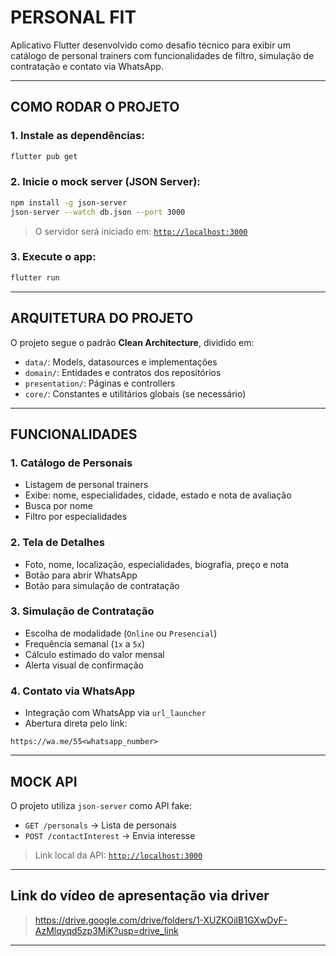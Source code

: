 #  PERSONAL FIT

Aplicativo Flutter desenvolvido como desafio técnico para exibir um catálogo de personal trainers com funcionalidades de filtro, simulação de contratação e contato via WhatsApp.

---

##  COMO RODAR O PROJETO

### 1. Instale as dependências:
```bash
flutter pub get
```

### 2. Inicie o mock server (JSON Server):
```bash
npm install -g json-server
json-server --watch db.json --port 3000
```

> O servidor será iniciado em: [`http://localhost:3000`](http://localhost:3000)

### 3. Execute o app:
```bash
flutter run
```

---

##  ARQUITETURA DO PROJETO

O projeto segue o padrão **Clean Architecture**, dividido em:

- `data/`: Models, datasources e implementações
- `domain/`: Entidades e contratos dos repositórios
- `presentation/`: Páginas e controllers
- `core/`: Constantes e utilitários globais (se necessário)

---

##  FUNCIONALIDADES

### 1.  Catálogo de Personais
- Listagem de personal trainers
- Exibe: nome, especialidades, cidade, estado e nota de avaliação
-  Busca por nome
-  Filtro por especialidades

### 2.  Tela de Detalhes
- Foto, nome, localização, especialidades, biografia, preço e nota
- Botão para abrir WhatsApp
- Botão para simulação de contratação

### 3.  Simulação de Contratação
- Escolha de modalidade (`Online` ou `Presencial`)
- Frequência semanal (`1x` a `5x`)
- Cálculo estimado do valor mensal
- Alerta visual de confirmação

### 4.  Contato via WhatsApp
- Integração com WhatsApp via `url_launcher`
- Abertura direta pelo link:
```text
https://wa.me/55<whatsapp_number>
```

---

## MOCK API

O projeto utiliza `json-server` como API fake:

- `GET /personals` → Lista de personais
- `POST /contactInterest` → Envia interesse

> Link local da API: [`http://localhost:3000`](http://localhost:3000)

---

## Link do vídeo de apresentação via driver

> https://drive.google.com/drive/folders/1-XUZKOiIB1GXwDyF-AzMlqyqd5zp3MiK?usp=drive_link

---

